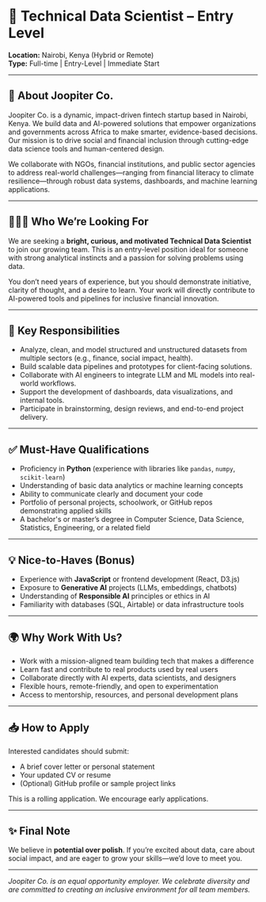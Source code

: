 # 📌 Technical Data Scientist – Entry Level

**Location:** Nairobi, Kenya (Hybrid or Remote)  
**Type:** Full-time | Entry-Level | Immediate Start

---

## 🏢 About Joopiter Co.

Joopiter Co. is a dynamic, impact-driven fintech startup based in Nairobi, Kenya. We build data and AI-powered solutions that empower organizations and governments across Africa to make smarter, evidence-based decisions. Our mission is to drive social and financial inclusion through cutting-edge data science tools and human-centered design.

We collaborate with NGOs, financial institutions, and public sector agencies to address real-world challenges—ranging from financial literacy to climate resilience—through robust data systems, dashboards, and machine learning applications.

---

## 👩🏽‍💻 Who We’re Looking For

We are seeking a **bright, curious, and motivated Technical Data Scientist** to join our growing team. This is an entry-level position ideal for someone with strong analytical instincts and a passion for solving problems using data.

You don’t need years of experience, but you should demonstrate initiative, clarity of thought, and a desire to learn. Your work will directly contribute to AI-powered tools and pipelines for inclusive financial innovation.

---

## 🎯 Key Responsibilities

- Analyze, clean, and model structured and unstructured datasets from multiple sectors (e.g., finance, social impact, health).
- Build scalable data pipelines and prototypes for client-facing solutions.
- Collaborate with AI engineers to integrate LLM and ML models into real-world workflows.
- Support the development of dashboards, data visualizations, and internal tools.
- Participate in brainstorming, design reviews, and end-to-end project delivery.

---

## ✅ Must-Have Qualifications

- Proficiency in **Python** (experience with libraries like `pandas`, `numpy`, `scikit-learn`)
- Understanding of basic data analytics or machine learning concepts
- Ability to communicate clearly and document your code
- Portfolio of personal projects, schoolwork, or GitHub repos demonstrating applied skills
- A bachelor's or master’s degree in Computer Science, Data Science, Statistics, Engineering, or a related field

---

## 💡 Nice-to-Haves (Bonus)

- Experience with **JavaScript** or frontend development (React, D3.js)
- Exposure to **Generative AI** projects (LLMs, embeddings, chatbots)
- Understanding of **Responsible AI** principles or ethics in AI
- Familiarity with databases (SQL, Airtable) or data infrastructure tools

---

## 🌍 Why Work With Us?

- Work with a mission-aligned team building tech that makes a difference
- Learn fast and contribute to real products used by real users
- Collaborate directly with AI experts, data scientists, and designers
- Flexible hours, remote-friendly, and open to experimentation
- Access to mentorship, resources, and personal development plans

---

## 📥 How to Apply

Interested candidates should submit:

- A brief cover letter or personal statement
- Your updated CV or resume
- (Optional) GitHub profile or sample project links

This is a rolling application. We encourage early applications.

---

## ✨ Final Note

We believe in **potential over polish**. If you’re excited about data, care about social impact, and are eager to grow your skills—we’d love to meet you.

---

_Joopiter Co. is an equal opportunity employer. We celebrate diversity and are committed to creating an inclusive environment for all team members._
